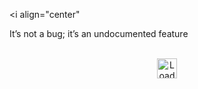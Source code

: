 <i
  align="center"
>
It’s not a bug; it’s an undocumented feature
</i>
</br>
</br>
<p align="center">
  <img
    height=32
    width=32
    align="center"
    src="https://share.sainnhe.dev/~loading.gif"
    alt="Loading"
  />
</p>
</br>
</br>
